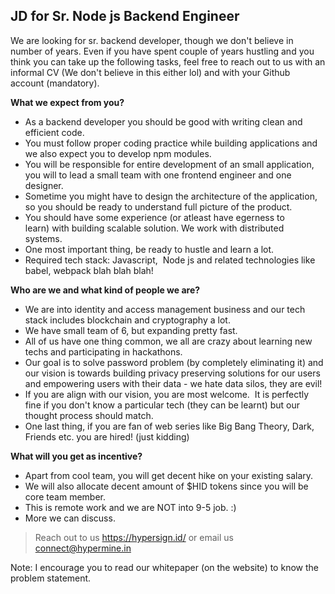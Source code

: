 ## JD for Sr. Node js Backend Engineer

We are looking for sr. backend developer, though we don't believe in number of years. Even if you have spent couple of years hustling and you think you can take up the following tasks, feel free to reach out to us with an informal CV (We don't believe in this either lol) and with your Github account (mandatory). 

**What we expect from you?**

- As a backend developer you should be good with writing clean and efficient code.
- You must follow proper coding practice while building applications and we also expect you to develop npm modules.
- You will be responsible for entire development of an small application, you will to lead a small team with one frontend engineer and one designer. 
- Sometime you might have to design the architecture of the application, so you should be ready to understand full picture of the product. 
- You should have some experience (or atleast have egerness to learn) with building scalable solution. We work with distributed systems. 
- One most important thing, be ready to hustle and learn a lot. 
- Required tech stack: Javascript,  Node js and related technologies like babel, webpack blah blah blah!

**Who are we and what kind of people we are?**

- We are into identity and access management business and our tech stack includes blockchain and cryptography a lot. 
- We have small team of 6, but expanding pretty fast.
- All of us have one thing common, we all are crazy about learning new techs and participating in hackathons.
- Our goal is to solve password problem (by completely eliminating it) and our vision is towards building privacy preserving solutions for our users and empowering users with their data - we hate data silos, they are evil!
- If you are align with our vision, you are most welcome.  It is perfectly fine if you don't know a particular tech (they can be learnt) but our thought process should match. 
- One last thing, if you are fan of web series like Big Bang Theory, Dark, Friends etc. you are hired! (just kidding)

**What will you get as incentive?**

- Apart from cool team, you will get decent hike on your existing salary.
- We will also allocate decent amount of $HID tokens since you will be core team member.
- This is remote work and we are NOT into 9-5 job. :) 
- More we can discuss.

> Reach out to us https://hypersign.id/ or email us connect@hypermine.in

Note: I encourage you to read our whitepaper (on the website) to know the problem statement.
